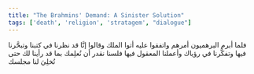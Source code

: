 ```yaml
---
title: "The Brahmins' Demand: A Sinister Solution"
tags: ['death', 'religion', 'stratagem', "dialogue"]
---
```


 فلما أبرم البرهميون أمرهم واتفقوا عليه أتوا الملك وقالوا إنَّا قد نظرنا في كتبنا وتبحَّرنا فيها وتفكَّرنا في رؤياك وأعملنا المعقول فيها فلسنا نقدر أن نُعلِمك بما قد رأينا لك حتى تُخلِيَ لنا مجلسك
